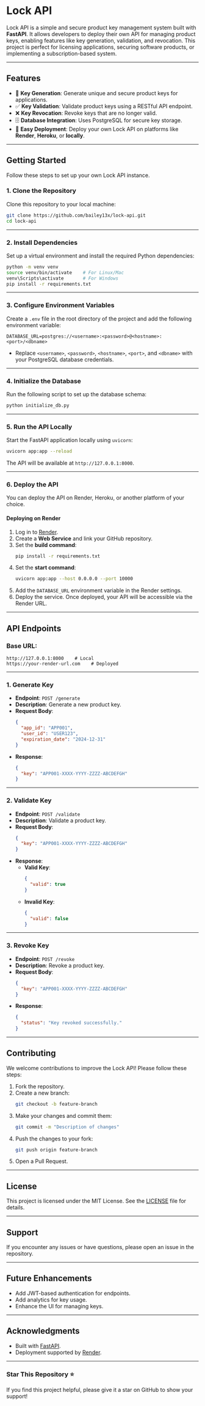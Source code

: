 
# Lock API

Lock API is a simple and secure product key management system built with **FastAPI**. It allows developers to deploy their own API for managing product keys, enabling features like key generation, validation, and revocation. This project is perfect for licensing applications, securing software products, or implementing a subscription-based system.

---

## Features

- 🔑 **Key Generation**: Generate unique and secure product keys for applications.
- ✅ **Key Validation**: Validate product keys using a RESTful API endpoint.
- ❌ **Key Revocation**: Revoke keys that are no longer valid.
- 🗄️ **Database Integration**: Uses PostgreSQL for secure key storage.
- 🚀 **Easy Deployment**: Deploy your own Lock API on platforms like **Render**, **Heroku**, or **locally**.

---

## Getting Started

Follow these steps to set up your own Lock API instance.

### 1. Clone the Repository
Clone this repository to your local machine:
```bash
git clone https://github.com/bailey13x/lock-api.git
cd lock-api
```

---

### 2. Install Dependencies
Set up a virtual environment and install the required Python dependencies:
```bash
python -m venv venv
source venv/bin/activate    # For Linux/Mac
venv\Scripts\activate       # For Windows
pip install -r requirements.txt
```

---

### 3. Configure Environment Variables
Create a `.env` file in the root directory of the project and add the following environment variable:
```plaintext
DATABASE_URL=postgres://<username>:<password>@<hostname>:<port>/<dbname>
```
- Replace `<username>`, `<password>`, `<hostname>`, `<port>`, and `<dbname>` with your PostgreSQL database credentials.

---

### 4. Initialize the Database
Run the following script to set up the database schema:
```bash
python initialize_db.py
```

---

### 5. Run the API Locally
Start the FastAPI application locally using `uvicorn`:
```bash
uvicorn app:app --reload
```
The API will be available at `http://127.0.0.1:8000`.

---

### 6. Deploy the API
You can deploy the API on Render, Heroku, or another platform of your choice.

#### Deploying on Render
1. Log in to [Render](https://render.com/).
2. Create a **Web Service** and link your GitHub repository.
3. Set the **build command**:
   ```bash
   pip install -r requirements.txt
   ```
4. Set the **start command**:
   ```bash
   uvicorn app:app --host 0.0.0.0 --port 10000
   ```
5. Add the `DATABASE_URL` environment variable in the Render settings.
6. Deploy the service. Once deployed, your API will be accessible via the Render URL.

---

## API Endpoints

### Base URL:
```
http://127.0.0.1:8000    # Local
https://your-render-url.com    # Deployed
```

---

### 1. Generate Key
- **Endpoint**: `POST /generate`
- **Description**: Generate a new product key.
- **Request Body**:
  ```json
  {
    "app_id": "APP001",
    "user_id": "USER123",
    "expiration_date": "2024-12-31"
  }
  ```
- **Response**:
  ```json
  {
    "key": "APP001-XXXX-YYYY-ZZZZ-ABCDEFGH"
  }
  ```

---

### 2. Validate Key
- **Endpoint**: `POST /validate`
- **Description**: Validate a product key.
- **Request Body**:
  ```json
  {
    "key": "APP001-XXXX-YYYY-ZZZZ-ABCDEFGH"
  }
  ```
- **Response**:
  - **Valid Key**:
    ```json
    {
      "valid": true
    }
    ```
  - **Invalid Key**:
    ```json
    {
      "valid": false
    }
    ```

---

### 3. Revoke Key
- **Endpoint**: `POST /revoke`
- **Description**: Revoke a product key.
- **Request Body**:
  ```json
  {
    "key": "APP001-XXXX-YYYY-ZZZZ-ABCDEFGH"
  }
  ```
- **Response**:
  ```json
  {
    "status": "Key revoked successfully."
  }
  ```

---

## Contributing

We welcome contributions to improve the Lock API! Please follow these steps:

1. Fork the repository.
2. Create a new branch:
   ```bash
   git checkout -b feature-branch
   ```
3. Make your changes and commit them:
   ```bash
   git commit -m "Description of changes"
   ```
4. Push the changes to your fork:
   ```bash
   git push origin feature-branch
   ```
5. Open a Pull Request.

---

## License

This project is licensed under the MIT License. See the [LICENSE](LICENSE) file for details.

---

## Support

If you encounter any issues or have questions, please open an issue in the repository.

---


## Future Enhancements

- Add JWT-based authentication for endpoints.
- Add analytics for key usage.
- Enhance the UI for managing keys.

---

## Acknowledgments

- Built with [FastAPI](https://fastapi.tiangolo.com/).
- Deployment supported by [Render](https://render.com/).

---

### Star This Repository ⭐

If you find this project helpful, please give it a star on GitHub to show your support!
